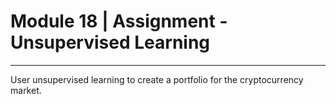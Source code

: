 # Module 18 | Assignment - Unsupervised Learning
- - -

User unsupervised learning to create a portfolio for the cryptocurrency market.
